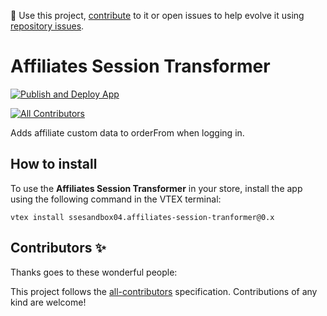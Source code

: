 📢 Use this project, [contribute](https://github.com/cubos-vtex/affiliates-session-transformer) to it or open issues to help evolve it using [repository issues](https://github.com/cubos-vtex/affiliates-session-transformer/issues).

# Affiliates Session Transformer

[![Publish and Deploy App](https://github.com/cubos-vtex/affiliates-session-transformer/actions/workflows/publish-and-deploy.yml/badge.svg)](https://github.com/cubos-vtex/affiliates-session-transformer/actions/workflows/publish-and-deploy.yml)

<!-- DOCS-IGNORE:start -->
<!-- ALL-CONTRIBUTORS-BADGE:START - Do not remove or modify this section -->
[![All Contributors](https://img.shields.io/badge/all_contributors-0-orange.svg?style=flat-square)](#contributors-)
<!-- ALL-CONTRIBUTORS-BADGE:END -->
<!-- DOCS-IGNORE:end -->

Adds affiliate custom data to orderFrom when logging in.

## How to install

To use the **Affiliates Session Transformer** in your store, install the app using the following command in the VTEX terminal:

`vtex install ssesandbox04.affiliates-session-tranformer@0.x`

<!-- DOCS-IGNORE:start -->

## Contributors ✨

Thanks goes to these wonderful people:

<!-- ALL-CONTRIBUTORS-LIST:START - Do not remove or modify this section -->
<!-- prettier-ignore-start -->
<!-- markdownlint-disable -->
<!-- markdownlint-enable -->
<!-- prettier-ignore-end -->
<!-- ALL-CONTRIBUTORS-LIST:END -->

This project follows the [all-contributors](https://github.com/all-contributors/all-contributors) specification. Contributions of any kind are welcome!